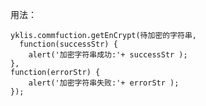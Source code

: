 用法：

    yklis.commfuction.getEnCrypt(待加密的字符串,
      function(successStr) {
        alert('加密字符串成功:'+ successStr );
    },
    function(errorStr) {
        alert('加密字符串失败:'+ errorStr );
    });